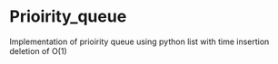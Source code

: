 # Prioirity_queue
Implementation of prioirity queue using python list with time insertion deletion of O(1)
